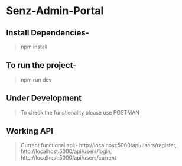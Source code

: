 # Senz-Admin-Portal

## Install Dependencies-

> npm install

## To run the project-

> npm run dev

## Under Development

> To check the functionality please use POSTMAN

## Working API

> Current functional api:- http://localhost:5000/api/users/register, http://localhost:5000/api/users/login, http://localhost:5000/api/users/current
